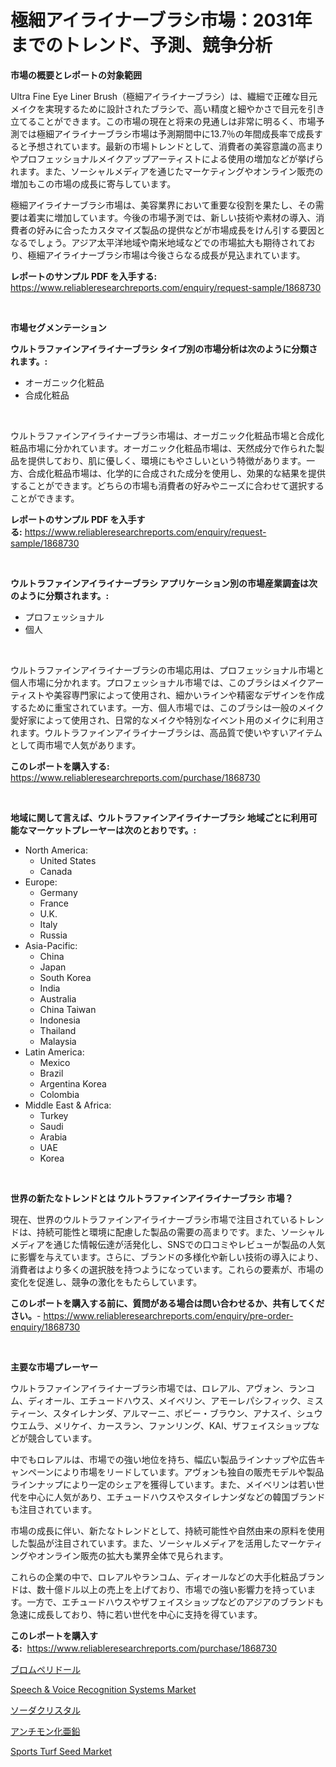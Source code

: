 <p><h1>極細アイライナーブラシ市場：2031年までのトレンド、予測、競争分析</h1></p><p><strong>市場の概要とレポートの対象範囲</strong></p>
<p><p>Ultra Fine Eye Liner Brush（極細アイライナーブラシ）は、繊細で正確な目元メイクを実現するために設計されたブラシで、高い精度と細やかさで目元を引き立てることができます。この市場の現在と将来の見通しは非常に明るく、市場予測では極細アイライナーブラシ市場は予測期間中に13.7％の年間成長率で成長すると予想されています。最新の市場トレンドとして、消費者の美容意識の高まりやプロフェッショナルメイクアップアーティストによる使用の増加などが挙げられます。また、ソーシャルメディアを通じたマーケティングやオンライン販売の増加もこの市場の成長に寄与しています。</p><p>極細アイライナーブラシ市場は、美容業界において重要な役割を果たし、その需要は着実に増加しています。今後の市場予測では、新しい技術や素材の導入、消費者の好みに合ったカスタマイズ製品の提供などが市場成長をけん引する要因となるでしょう。アジア太平洋地域や南米地域などでの市場拡大も期待されており、極細アイライナーブラシ市場は今後さらなる成長が見込まれています。</p></p>
<p><strong>レポートのサンプル PDF を入手する:</strong> <a href="https://www.reliableresearchreports.com/enquiry/request-sample/1868730">https://www.reliableresearchreports.com/enquiry/request-sample/1868730</a></p>
<p>&nbsp;</p>
<p><strong>市場セグメンテーション</strong></p>
<p><strong>ウルトラファインアイライナーブラシ タイプ別の市場分析は次のように分類されます。:</strong></p>
<p><ul><li>オーガニック化粧品</li><li>合成化粧品</li></ul></p>
<p>&nbsp;</p>
<p><p>ウルトラファインアイライナーブラシ市場は、オーガニック化粧品市場と合成化粧品市場に分かれています。オーガニック化粧品市場は、天然成分で作られた製品を提供しており、肌に優しく、環境にもやさしいという特徴があります。一方、合成化粧品市場は、化学的に合成された成分を使用し、効果的な結果を提供することができます。どちらの市場も消費者の好みやニーズに合わせて選択することができます。</p></p>
<p><strong>レポートのサンプル PDF を入手する:</strong>&nbsp;<a href="https://www.reliableresearchreports.com/enquiry/request-sample/1868730">https://www.reliableresearchreports.com/enquiry/request-sample/1868730</a></p>
<p>&nbsp;</p>
<p><strong> ウルトラファインアイライナーブラシ アプリケーション別の市場産業調査は次のように分類されます。:</strong></p>
<p><ul><li>プロフェッショナル</li><li>個人</li></ul></p>
<p>&nbsp;</p>
<p><p>ウルトラファインアイライナーブラシの市場応用は、プロフェッショナル市場と個人市場に分かれます。プロフェッショナル市場では、このブラシはメイクアーティストや美容専門家によって使用され、細かいラインや精密なデザインを作成するために重宝されています。一方、個人市場では、このブラシは一般のメイク愛好家によって使用され、日常的なメイクや特別なイベント用のメイクに利用されます。ウルトラファインアイライナーブラシは、高品質で使いやすいアイテムとして両市場で人気があります。</p></p>
<p><strong>このレポートを購入する:</strong>&nbsp; <a href="https://www.reliableresearchreports.com/purchase/1868730">https://www.reliableresearchreports.com/purchase/1868730</a></p>
<p>&nbsp;</p>
<p><strong>地域に関して言えば、ウルトラファインアイライナーブラシ 地域ごとに利用可能なマーケットプレーヤーは次のとおりです。:</strong></p>
<p><ul>
    <li>
        North America:
        <ul>
            <li>United States</li>
            <li>Canada</li>
        </ul>
    </li>
    <li>
        Europe:
        <ul>
            <li>Germany</li>
            <li>France</li>
            <li>U.K.</li>
            <li>Italy</li>
            <li>Russia</li>
        </ul>
    </li>
    <li>
        Asia-Pacific:
        <ul>
            <li>China</li>
            <li>Japan</li>
            <li>South Korea</li>
            <li>India</li>
            <li>Australia</li>
            <li>China Taiwan</li>
            <li>Indonesia</li>
            <li>Thailand</li>
            <li>Malaysia</li>
        </ul>
    </li>
    <li>
        Latin America:
        <ul>
            <li>Mexico</li>
            <li>Brazil</li>
            <li>Argentina Korea</li>
            <li>Colombia</li>
        </ul>
    </li>
    <li>
        Middle East & Africa:
        <ul>
            <li>Turkey</li>
            <li>Saudi</li>
            <li>Arabia</li>
            <li>UAE</li>
            <li>Korea</li>
        </ul>
    </li>
    </ul></p>
<p>&nbsp;</p>
<p><strong>世界の新たなトレンドとは ウルトラファインアイライナーブラシ 市場？</strong></p>
<p><p>現在、世界のウルトラファインアイライナーブラシ市場で注目されているトレンドは、持続可能性と環境に配慮した製品の需要の高まりです。また、ソーシャルメディアを通じた情報伝達が活発化し、SNSでの口コミやレビューが製品の人気に影響を与えています。さらに、ブランドの多様化や新しい技術の導入により、消費者はより多くの選択肢を持つようになっています。これらの要素が、市場の変化を促進し、競争の激化をもたらしています。</p></p>
<p><strong>このレポートを購入する前に、質問がある場合は問い合わせるか、共有してください。</strong>- <a href="https://www.reliableresearchreports.com/enquiry/pre-order-enquiry/1868730">https://www.reliableresearchreports.com/enquiry/pre-order-enquiry/1868730</a></p>
<p>&nbsp;</p>
<p><strong>主要な市場プレーヤー</strong></p>
<p><p>ウルトラファインアイライナーブラシ市場では、ロレアル、アヴォン、ランコム、ディオール、エチュードハウス、メイベリン、アモーレパシフィック、ミスティーン、スタイレナンダ、アルマーニ、ボビー・ブラウン、アナスイ、シュウウエムラ、メリケイ、カースラン、ファンリング、KAI、ザフェイスショップなどが競合しています。</p><p>中でもロレアルは、市場での強い地位を持ち、幅広い製品ラインナップや広告キャンペーンにより市場をリードしています。アヴォンも独自の販売モデルや製品ラインナップにより一定のシェアを獲得しています。また、メイベリンは若い世代を中心に人気があり、エチュードハウスやスタイレナンダなどの韓国ブランドも注目されています。</p><p>市場の成長に伴い、新たなトレンドとして、持続可能性や自然由来の原料を使用した製品が注目されています。また、ソーシャルメディアを活用したマーケティングやオンライン販売の拡大も業界全体で見られます。</p><p>これらの企業の中で、ロレアルやランコム、ディオールなどの大手化粧品ブランドは、数十億ドル以上の売上を上げており、市場での強い影響力を持っています。一方で、エチュードハウスやザフェイスショップなどのアジアのブランドも急速に成長しており、特に若い世代を中心に支持を得ています。</p></p>
<p><strong>このレポートを購入する:</strong>&nbsp;&nbsp;<a href="https://www.reliableresearchreports.com/purchase/1868730">https://www.reliableresearchreports.com/purchase/1868730</a></p>
<p><p><a href="https://medium.com/@pollynsatcherayted345/%E6%AC%A1%E3%81%AE%E6%96%87%E7%AB%A0%E3%82%92%E6%97%A5%E6%9C%AC%E8%AA%9E%E3%81%AB%E7%BF%BB%E8%A8%B3%E3%81%97%E3%81%A6%E3%81%8F%E3%81%A0%E3%81%95%E3%81%84-%E3%83%96%E3%83%AD%E3%83%A0%E3%83%9A%E3%83%AA%E3%83%89%E3%83%BC%E3%83%AB%E5%B8%82%E5%A0%B4%E5%B1%95%E6%9C%9B-%E6%A5%AD%E7%95%8C%E6%A6%82%E8%A6%81%E3%81%A8%E4%BA%88%E6%B8%AC-2024%E5%B9%B4%E3%81%8B%E3%82%892031%E5%B9%B4-be244d2bf3ca">ブロムペリドール</a></p><p><a href="https://view.publitas.com/reportprime-1/speech-voice-recognition-systems-market-size-2024-2031-global-industrial-analysis-key-geographical-regions-market-share-top-key-players-product-types-and-forecast-research-report/">Speech & Voice Recognition Systems Market</a></p><p><a href="https://github.com/adcxff01450218/Market-Research-Report-List-1/blob/main/58686222973.md">ソーダクリスタル</a></p><p><a href="https://github.com/xnljig2898992/Market-Research-Report-List-1/blob/main/13066062972.md">アンチモン化亜鉛</a></p><p><a href="https://fuschia-pecorino-a6d.notion.site/Sports-Turf-Seed-Market-Insights-Market-Players-and-Forecast-Till-2031-7e5769051bef42b9bc197b2ae3b19f4c">Sports Turf Seed Market</a></p></p>